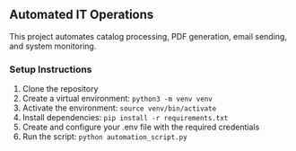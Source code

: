 ## Automated IT Operations

This project automates catalog processing, PDF generation, email sending, and system monitoring.

### Setup Instructions
1. Clone the repository
2. Create a virtual environment: `python3 -m venv venv`
3. Activate the environment: `source venv/bin/activate`
4. Install dependencies: `pip install -r requirements.txt`
5. Create and configure your .env file with the required credentials
6. Run the script: `python automation_script.py`
